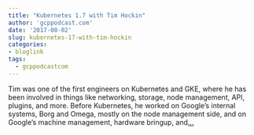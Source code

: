 ```yaml
---
title: "Kubernetes 1.7 with Tim Hockin"
author: 'gcppodcast.com'
date: '2017-08-02'
slug: kubernetes-17-with-tim-hockin
categories:
- bloglink
tags:
  - gcppodcastcom
---
```


Tim was one of the first engineers on Kubernetes and GKE, where he has been involved in things like networking, storage, node management, API, plugins, and more. Before Kubernetes, he worked on Google’s internal systems, Borg and Omega, mostly on the node management side, and on Google’s machine management, hardware bringup, and[... <i class="fas fa-external-link-alt"></i>](https://www.gcppodcast.com/post/episode-88-kubernetes-1-7-with-tim-hockin/)

